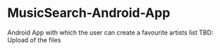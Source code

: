 # MusicSearch-Android-App
Android App with which the user can create a favourite artists list
TBD: Upload of the files
